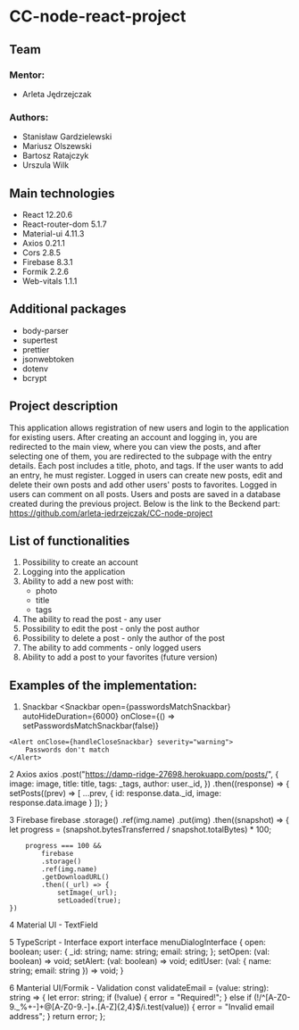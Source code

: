 # CC-node-react-project
## Team
### Mentor:
- Arleta Jędrzejczak
### Authors:
- Stanisław Gardzielewski 
- Mariusz Olszewski 
- Bartosz Ratajczyk
- Urszula Wilk
## Main technologies
- React    12.20.6
- React-router-dom     5.1.7
- Material-ui    4.11.3
- Axios    0.21.1
- Cors    2.8.5
- Firebase     8.3.1
- Formik     2.2.6
- Web-vitals    1.1.1
## Additional packages
- body-parser
- supertest
- prettier
- jsonwebtoken
- dotenv
- bcrypt

## Project description
This application allows registration of new users and login to the application for existing users. After creating an account and logging in, you are redirected to the main view, where you can view the posts, and after selecting one of them, you are redirected to the subpage with the entry details. Each post includes a title, photo, and tags. If the user wants to add an entry, he must register. Logged in users can create new posts, edit and delete their own posts and add other users' posts to favorites. Logged in users can comment on all posts. Users and posts are saved in a database created during the previous project.
Below is the link to the Beckend part:
https://github.com/arleta-jedrzejczak/CC-node-project 

## List of functionalities
1.  Possibility to create an account
2.  Logging into the application 
3.  Ability to add a new post with:
	- photo
	- title
	- tags
4.  The ability to read the post - any user
5.  Possibility to edit the post - only the post author
6.  Possibility to delete a post - only the author of the post
7.  The ability to add comments - only logged users 
8.  Ability to add a post to your favorites (future version)

## Examples of the implementation:

1.  Snackbar
<Snackbar
    open={passwordsMatchSnackbar}
    autoHideDuration={6000}
    onClose={() => setPasswordsMatchSnackbar(false)}
>
    <Alert onClose={handleCloseSnackbar} severity="warning">
        Passwords don't match
    </Alert>
</Snackbar>

2  Axios
axios
    .post("https://damp-ridge-27698.herokuapp.com/posts/", {
        image: image,
        title: title,
        tags: _tags,
        author: user._id,
    })
    .then((response) => {
    setPosts((prev) => [
    ...prev,
    { id: response.data._id, image: response.data.image }
    ]);
}

3  Firebase
firebase
    .storage()
    .ref(img.name)
    .put(img)
    .then((snapshot) => {
        let progress = (snapshot.bytesTransferred / snapshot.totalBytes) * 100;

        progress === 100 &&
            firebase
            .storage()
            .ref(img.name)
            .getDownloadURL()
            .then((_url) => {
                setImage(_url);
                setLoaded(true);
    })

4  Material UI - TextField
<TextField
    label="username"
    color="secondary"
    defaultValue={user.name}
    className={classes.input}
    onChange={handleUsernameChange}
/>

5  TypeScript - Interface 
export interface menuDialogInterface {
  open: boolean;
  user: {
    _id: string;
    name: string;
    email: string;
  };
  setOpen: (val: boolean) => void;
  setAlert: (val: boolean) => void;
  editUser: (val: { name: string; email: string }) => void;
}

6  Manterial UI/Formik - Validation 
const validateEmail = (value: string): string => {
  let error: string;
  if (!value) {
    error = "Required!";
  } else if (!/^[A-Z0-9._%+-]+@[A-Z0-9.-]+\.[A-Z]{2,4}$/i.test(value)) {
    error = "Invalid email address";
  }
  return error;
};